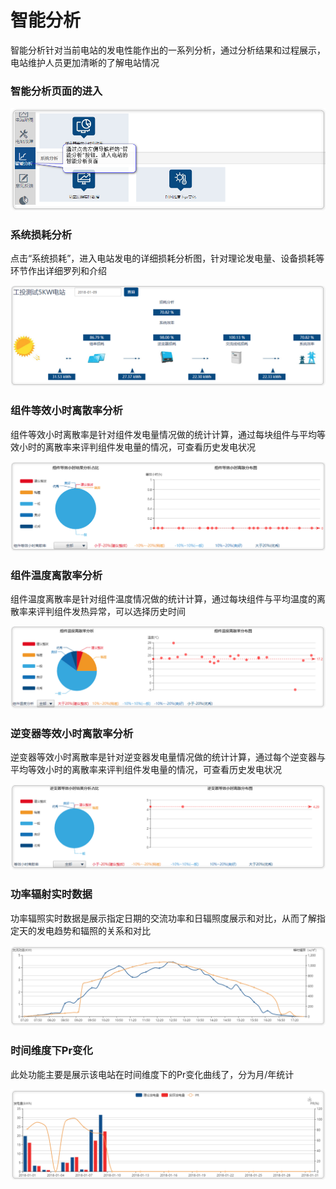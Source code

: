 # 智能分析

智能分析针对当前电站的发电性能作出的一系列分析，通过分析结果和过程展示，电站维护人员更加清晰的了解电站情况

### 智能分析页面的进入

![st-analysis-entry](./assets/images/st-analysis-entry.png)

### 系统损耗分析

点击“系统损耗”，进入电站发电的详细损耗分析图，针对理论发电量、设备损耗等环节作出详细罗列和介绍

![st-analysis-sh](./assets/images/st-analysis-sh.png)

### 组件等效小时离散率分析

组件等效小时离散率是针对组件发电量情况做的统计计算，通过每块组件与平均等效小时的离散率来评判组件发电量的情况，可查看历史发电状况

![st-analysis-lsl](./assets/images/st-analysis-lsl.png)

### 组件温度离散率分析

组件温度离散率是针对组件温度情况做的统计计算，通过每块组件与平均温度的离散率来评判组件发热异常，可以选择历史时间

![st-analysis-wlsl](./assets/images/st-analysis-wlsl.png)

### 逆变器等效小时离散率分析

逆变器等效小时离散率是针对逆变器发电量情况做的统计计算，通过每个逆变器与平均等效小时的离散率来评判组件发电量的情况，可查看历史发电状况

![st-analysis-dxxs](./assets/images/st-analysis-dxxs.png)

### 功率辐射实时数据

功率辐照实时数据是展示指定日期的交流功率和日辐照度展示和对比，从而了解指定天的发电趋势和辐照的关系和对比

![st-analysis-fz](./assets/images/st-analysis-fz.png)


### 时间维度下Pr变化

此处功能主要是展示该电站在时间维度下的Pr变化曲线了，分为月/年统计

![st-analysis-pr](./assets/images/st-analysis-pr.png)
